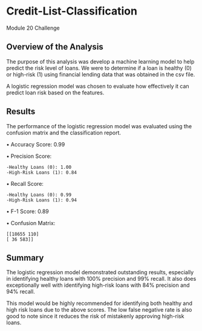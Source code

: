 # Credit-List-Classification
Module 20 Challenge

## Overview of the Analysis

The purpose of this analysis was develop a machine learning model to help predict the risk level of loans. We were to determine if a loan is healthy (0) or high-risk (1) using financial lending data that was obtained in the csv file.

A logistic regression model was chosen to evaluate how effectively it can predict loan risk based on the features.

## Results

The performance of the logistic regression model was evaluated using the confusion matrix and the classification report.

 •    Accuracy Score: 0.99 
 
 •    Precision Score: 
   
    -Healthy Loans (0): 1.00
    -High-Risk Loans (1): 0.84
 
 •    Recall Score: 
 
    -Healthy Loans (0): 0.99 
    -High-Risk Loans (1): 0.94
 
 •    F-1 Score: 0.89 
 
 •    Confusion Matrix: 
   
    [[18655 110] 
    [ 36 583]]


## Summary

The logistic regression model demonstrated outstanding results, especially in identifying healthy loans with 100% precision and 99% recall. It also does exceptionally well with identifying high-risk loans with 84% precision and 94% recall.

This model would be highly recommended for identifying both healthy and high risk loans due to the above scores. The low false negative rate is also good to note since it reduces the risk of mistakenly approving high-risk loans.



